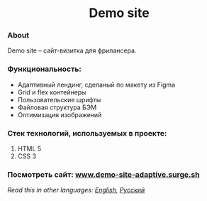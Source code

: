 <h1 align="center">Demo site</h1>

### About
Demo site &ndash; сайт-визитка для фрилансера.
### Функциональность: 
* Адаптивный лендинг, сделаный по макету из Figma
* Grid и flex контейнеры
* Пользовательские шрифты
* Файловая структура БЭМ 
* Оптимизация изображений
### Стек технологий, используемых в проекте:
1. HTML 5
2. CSS 3
### Посмотреть сайт: www.demo-site-adaptive.surge.sh
*Read this in other languages: [English](README.md), [Русский](README.ru.md)*
